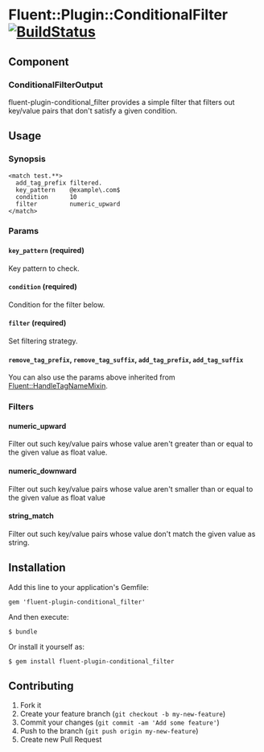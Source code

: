 # Fluent::Plugin::ConditionalFilter [![BuildStatus](https://secure.travis-ci.org/kentaro/fluent-plugin-conditional_filter.png)](http://travis-ci.org/kentaro/fluent-plugin-conditional_filter)

## Component

### ConditionalFilterOutput

fluent-plugin-conditional_filter provides a simple filter that filters out key/value pairs that don't satisfy a given condition.

## Usage

### Synopsis

```
<match test.**>
  add_tag_prefix filtered.
  key_pattern    @example\.com$
  condition      10
  filter         numeric_upward
</match>
```

### Params

#### `key_pattern` (required)

Key pattern to check.

#### `condition` (required)

Condition for the filter below.

#### `filter` (required)

Set filtering strategy.

#### `remove_tag_prefix`, `remove_tag_suffix`, `add_tag_prefix`, `add_tag_suffix`

You can also use the params above inherited from [Fluent::HandleTagNameMixin](https://github.com/fluent/fluentd/blob/master/lib/fluent/mixin.rb).

### Filters

#### numeric_upward

Filter out such key/value pairs whose value aren't greater than or equal to the given value as float value.

#### numeric_downward

Filter out such key/value pairs whose value aren't smaller than or equal to the given value as float value

#### string_match

Filter out such key/value pairs whose value don't match the given value as string.

## Installation

Add this line to your application's Gemfile:

    gem 'fluent-plugin-conditional_filter'

And then execute:

    $ bundle

Or install it yourself as:

    $ gem install fluent-plugin-conditional_filter

## Contributing

1. Fork it
2. Create your feature branch (`git checkout -b my-new-feature`)
3. Commit your changes (`git commit -am 'Add some feature'`)
4. Push to the branch (`git push origin my-new-feature`)
5. Create new Pull Request

